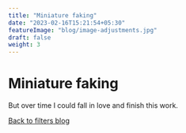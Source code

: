 ```yaml
---
title: "Miniature faking"
date: "2023-02-16T15:21:54+05:30"
featureImage: "blog/image-adjustments.jpg"
draft: false
weight: 3
---
```


# Miniature faking

But over time I could fall in love and finish this work.

[Back to filters blog](/blog/filters)
